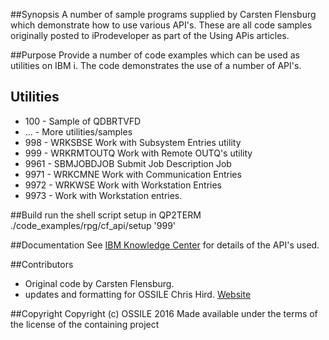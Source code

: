 ##Synopsis
A number of sample programs supplied by Carsten Flensburg which demonstrate how to use various API's. These are all code
samples originally posted to iProdeveloper as part of the Using APis articles. 

##Purpose
Provide a number of code examples which can be used as utilities on IBM i. The code demonstrates the use of a number of API's.

## Utilities
* 100 - Sample of QDBRTVFD
* ... - More utilities/samples
* 998 - WRKSBSE Work with Subsystem Entries utility
* 999 - WRKRMTOUTQ Work with Remote OUTQ's utility
* 9961 - SBMJOBDJOB Submit Job Description Job
* 9971 - WRKCMNE Work with Communication Entries
* 9972 - WRKWSE Work with Workstation Entries
* 9973 - Work with Workstation entries.

##Build
run the shell script setup in QP2TERM ./code_examples/rpg/cf_api/setup '999'

##Documentation
See [IBM Knowledge Center](http://www.ibm.com/support/knowledgecenter/ssw_ibm_i) for details of the API's used.

##Contributors
* Original code by Carsten Flensburg.
* updates and formatting for OSSILE Chris Hird. [Website](http://www.shieldadvanced.com)
   
##Copyright
Copyright (c) OSSILE 2016 Made available under the terms of the license of the containing project   